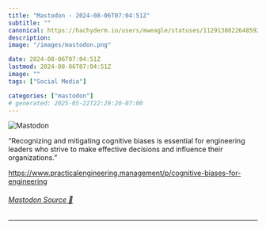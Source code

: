 ```yaml
---
title: "Mastodon - 2024-08-06T07:04:51Z"
subtitle: ""
canonical: https://hachyderm.io/users/mweagle/statuses/112913802264859259
description:
image: "/images/mastodon.png"

date: 2024-08-06T07:04:51Z
lastmod: 2024-08-06T07:04:51Z
image: ""
tags: ["Social Media"]

categories: ["mastodon"]
# generated: 2025-05-22T22:29:20-07:00
---
```

![Mastodon](/images/mastodon.png)

<p>“Recognizing and mitigating cognitive biases is essential for engineering leaders who strive to make effective decisions and influence their organizations.”</p><p><a href="https://www.practicalengineering.management/p/cognitive-biases-for-engineering" target="_blank" rel="nofollow noopener noreferrer" translate="no"><span class="invisible">https://www.</span><span class="ellipsis">practicalengineering.managemen</span><span class="invisible">t/p/cognitive-biases-for-engineering</span></a></p>


###### [Mastodon Source 🐘](https://hachyderm.io/@mweagle/112913802264859259)

___

